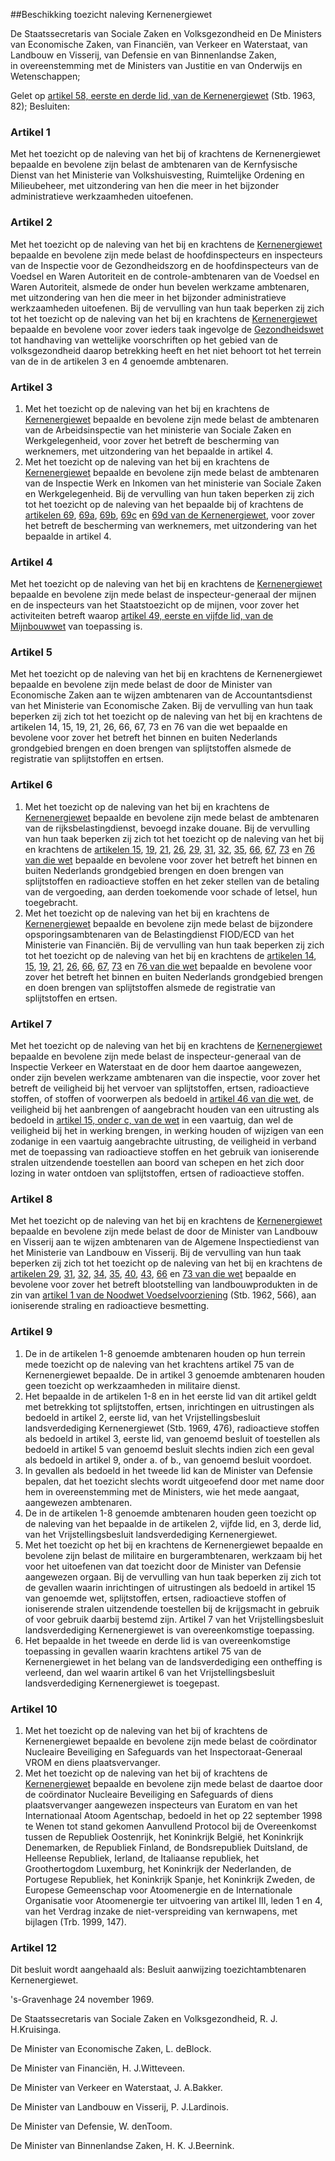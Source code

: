 <meta http-equiv='Content-Type' content='text/html; charset=utf-8' />

##Beschikking toezicht naleving Kernenergiewet

De Staatssecretaris van Sociale Zaken en Volksgezondheid en De Ministers van Economische Zaken, van Financiën, van Verkeer en Waterstaat, van Landbouw en Visserij, van Defensie en van Binnenlandse Zaken,  
in overeenstemming met de Ministers van Justitie en van Onderwijs en Wetenschappen;

Gelet op [artikel 58, eerste en derde lid, van de Kernenergiewet](../../../../../../wet/kernenergiewet/BWBR0002402/README.md) (Stb. 1963, 82);
Besluiten:    

### Artikel  1  

Met het toezicht op de naleving van het bij of krachtens de Kernenergiewet bepaalde en bevolene zijn belast de ambtenaren van de Kernfysische Dienst van het Ministerie van Volkshuisvesting, Ruimtelijke Ordening en Milieubeheer, met uitzondering van hen die meer in het bijzonder administratieve werkzaamheden uitoefenen.  

### Artikel  2  

Met het toezicht op de naleving van het bij en krachtens de [Kernenergiewet](../../../../../../wet/kernenergiewet/BWBR0002402/README.md) bepaalde en bevolene zijn mede belast de hoofdinspecteurs en inspecteurs van de Inspectie voor de Gezondheidszorg en de hoofdinspecteurs van de Voedsel en Waren Autoriteit en de controle-ambtenaren van de Voedsel en Waren Autoriteit, alsmede de onder hun bevelen werkzame ambtenaren, met uitzondering van hen die meer in het bijzonder administratieve werkzaamheden uitoefenen. Bij de vervulling van hun taak beperken zij zich tot het toezicht op de naleving van het bij en krachtens de [Kernenergiewet](../../../../../../wet/kernenergiewet/BWBR0002402/README.md) bepaalde en bevolene voor zover ieders taak ingevolge de [Gezondheidswet](../../../../../../wet/gezondheidswet/BWBR0002202/README.md) tot handhaving van wettelijke voorschriften op het gebied van de volksgezondheid daarop betrekking heeft en het niet behoort tot het terrein van de in de artikelen 3 en 4 genoemde ambtenaren.  

### Artikel  3  

1.  Met het toezicht op de naleving van het bij en krachtens de [Kernenergiewet](../../../../../../wet/kernenergiewet/BWBR0002402/README.md) bepaalde en bevolene zijn mede belast de ambtenaren van de Arbeidsinspectie van het ministerie van Sociale Zaken en Werkgelegenheid, voor zover het betreft de bescherming van werknemers, met uitzondering van het bepaalde in artikel 4.   
2.  Met het toezicht op de naleving van het bij en krachtens de [Kernenergiewet](../../../../../../wet/kernenergiewet/BWBR0002402/README.md) bepaalde en bevolene zijn mede belast de ambtenaren van de Inspectie Werk en Inkomen van het ministerie van Sociale Zaken en Werkgelegenheid. Bij de vervulling van hun taken beperken zij zich tot het toezicht op de naleving van het bepaalde bij of krachtens de [artikelen 69](../../../../../../wet/kernenergiewet/BWBR0002402/README.md), [69a](../../../../../../wet/kernenergiewet/BWBR0002402/README.md), [69b](../../../../../../wet/kernenergiewet/BWBR0002402/README.md), [69c](../../../../../../wet/kernenergiewet/BWBR0002402/README.md) en [69d van de Kernenergiewet](../../../../../../wet/kernenergiewet/BWBR0002402/README.md), voor zover het betreft de bescherming van werknemers, met uitzondering van het bepaalde in artikel 4.   

### Artikel  4  

Met het toezicht op de naleving van het bij en krachtens de [Kernenergiewet](../../../../../../wet/kernenergiewet/BWBR0002402/README.md) bepaalde en bevolene zijn mede belast de inspecteur-generaal der mijnen en de inspecteurs van het Staatstoezicht op de mijnen, voor zover het activiteiten betreft waarop [artikel 49, eerste en vijfde lid, van de Mijnbouwwet](../../../../../../wet/mijnbouwwet/BWBR0014168/README.md) van toepassing is.  

### Artikel  5  

Met het toezicht op de naleving van het bij en krachtens de Kernenergiewet bepaalde en bevolene zijn mede belast de door de Minister van Economische Zaken aan te wijzen ambtenaren van de Accountantsdienst van het Ministerie van Economische Zaken. Bij de vervulling van hun taak beperken zij zich tot het toezicht op de naleving van het bij en krachtens de artikelen 14, 15, 19, 21, 26, 66, 67, 73 en 76 van die wet bepaalde en bevolene voor zover het betreft het binnen en buiten Nederlands grondgebied brengen en doen brengen van splijtstoffen alsmede de registratie van splijtstoffen en ertsen.  

### Artikel  6  

1.  Met het toezicht op de naleving van het bij en krachtens de [Kernenergiewet](../../../../../../wet/kernenergiewet/BWBR0002402/README.md) bepaalde en bevolene zijn mede belast de ambtenaren van de rijksbelastingdienst, bevoegd inzake douane. Bij de vervulling van hun taak beperken zij zich tot het toezicht op de naleving van het bij en krachtens de [artikelen 15](../../../../../../wet/kernenergiewet/BWBR0002402/README.md), [19](../../../../../../wet/kernenergiewet/BWBR0002402/README.md), [21](../../../../../../wet/kernenergiewet/BWBR0002402/README.md), [26](../../../../../../wet/kernenergiewet/BWBR0002402/README.md), [29](../../../../../../wet/kernenergiewet/BWBR0002402/README.md), [31](../../../../../../wet/kernenergiewet/BWBR0002402/README.md), [32](../../../../../../wet/kernenergiewet/BWBR0002402/README.md), [35](../../../../../../wet/kernenergiewet/BWBR0002402/README.md), [66](../../../../../../wet/kernenergiewet/BWBR0002402/README.md), [67](../../../../../../wet/kernenergiewet/BWBR0002402/README.md), [73](../../../../../../wet/kernenergiewet/BWBR0002402/README.md) en [76 van die wet](../../../../../../wet/kernenergiewet/BWBR0002402/README.md) bepaalde en bevolene voor zover het betreft het binnen en buiten Nederlands grondgebied brengen en doen brengen van splijtstoffen en radioactieve stoffen en het zeker stellen van de betaling van de vergoeding, aan derden toekomende voor schade of letsel, hun toegebracht.   
2.  Met het toezicht op de naleving van het bij en krachtens de [Kernenergiewet](../../../../../../wet/kernenergiewet/BWBR0002402/README.md) bepaalde en bevolene zijn mede belast de bijzondere opsporingsambtenaren van de Belastingdienst FIOD/ECD van het Ministerie van Financiën. Bij de vervulling van hun taak beperken zij zich tot het toezicht op de naleving van het bij en krachtens de [artikelen 14](../../../../../../wet/kernenergiewet/BWBR0002402/README.md), [15](../../../../../../wet/kernenergiewet/BWBR0002402/README.md), [19](../../../../../../wet/kernenergiewet/BWBR0002402/README.md), [21](../../../../../../wet/kernenergiewet/BWBR0002402/README.md), [26](../../../../../../wet/kernenergiewet/BWBR0002402/README.md), [66](../../../../../../wet/kernenergiewet/BWBR0002402/README.md), [67](../../../../../../wet/kernenergiewet/BWBR0002402/README.md), [73](../../../../../../wet/kernenergiewet/BWBR0002402/README.md) en [76 van die wet](../../../../../../wet/kernenergiewet/BWBR0002402/README.md) bepaalde en bevolene voor zover het betreft het binnen en buiten Nederlands grondgebied brengen en doen brengen van splijtstoffen alsmede de registratie van splijtstoffen en ertsen.   

### Artikel  7  

Met het toezicht op de naleving van het bij en krachtens de [Kernenergiewet](../../../../../../wet/kernenergiewet/BWBR0002402/README.md) bepaalde en bevolene zijn mede belast de inspecteur-generaal van de Inspectie Verkeer en Waterstaat en de door hem daartoe aangewezen, onder zijn bevelen werkzame ambtenaren van die inspectie, voor zover het betreft de veiligheid bij het vervoer van splijtstoffen, ertsen, radioactieve stoffen, of stoffen of voorwerpen als bedoeld in [artikel 46 van die wet](../../../../../../wet/kernenergiewet/BWBR0002402/README.md), de veiligheid bij het aanbrengen of aangebracht houden van een uitrusting als bedoeld in [artikel 15, onder c, van de wet](../../../../../../wet/kernenergiewet/BWBR0002402/README.md) in een vaartuig, dan wel de veiligheid bij het in werking brengen, in werking houden of wijzigen van een zodanige in een vaartuig aangebrachte uitrusting, de veiligheid in verband met de toepassing van radioactieve stoffen en het gebruik van ioniserende stralen uitzendende toestellen aan boord van schepen en het zich door lozing in water ontdoen van splijtstoffen, ertsen of radioactieve stoffen.  

### Artikel  8  

Met het toezicht op de naleving van het bij en krachtens de [Kernenergiewet](../../../../../../wet/kernenergiewet/BWBR0002402/README.md) bepaalde en bevolene zijn mede belast de door de Minister van Landbouw en Visserij aan te wijzen ambtenaren van de Algemene Inspectiedienst van het Ministerie van Landbouw en Visserij. Bij de vervulling van hun taak beperken zij zich tot het toezicht op de naleving van het bij en krachtens de [artikelen 29](../../../../../../wet/kernenergiewet/BWBR0002402/README.md), [31](../../../../../../wet/kernenergiewet/BWBR0002402/README.md), [32](../../../../../../wet/kernenergiewet/BWBR0002402/README.md), [34](../../../../../../wet/kernenergiewet/BWBR0002402/README.md), [35](../../../../../../wet/kernenergiewet/BWBR0002402/README.md), [40](../../../../../../wet/kernenergiewet/BWBR0002402/README.md), [43](../../../../../../wet/kernenergiewet/BWBR0002402/README.md), [66](../../../../../../wet/kernenergiewet/BWBR0002402/README.md) en [73 van die wet](../../../../../../wet/kernenergiewet/BWBR0002402/README.md) bepaalde en bevolene voor zover het betreft blootstelling van landbouwprodukten in de zin van [artikel 1 van de Noodwet Voedselvoorziening](../../../../../../wet/noodwet/voedselvoorziening/BWBR0002392/README.md) (Stb. 1962, 566), aan ioniserende straling en radioactieve besmetting.  

### Artikel  9  

1.  De in de artikelen 1-8 genoemde ambtenaren houden op hun terrein mede toezicht op de naleving van het krachtens artikel 75 van de Kernenergiewet bepaalde. De in artikel 3 genoemde ambtenaren houden geen toezicht op werkzaamheden in militaire dienst.   
2.  Het bepaalde in de artikelen 1-8 en in het eerste lid van dit artikel geldt met betrekking tot splijtstoffen, ertsen, inrichtingen en uitrustingen als bedoeld in artikel 2, eerste lid, van het Vrijstellingsbesluit landsverdediging Kernenergiewet (Stb. 1969, 476), radioactieve stoffen als bedoeld in artikel 3, eerste lid, van genoemd besluit of toestellen als bedoeld in artikel 5 van genoemd besluit slechts indien zich een geval als bedoeld in artikel 9, onder a. of b., van genoemd besluit voordoet.   
3.  In gevallen als bedoeld in het tweede lid kan de Minister van Defensie bepalen, dat het toezicht slechts wordt uitgeoefend door met name door hem in overeenstemming met de Ministers, wie het mede aangaat, aangewezen ambtenaren.   
4.  De in de artikelen 1-8 genoemde ambtenaren houden geen toezicht op de naleving van het bepaalde in de artikelen 2, vijfde lid, en 3, derde lid, van het Vrijstellingsbesluit landsverdediging Kernenergiewet.   
5.  Met het toezicht op het bij en krachtens de Kernenergiewet bepaalde en bevolene zijn belast de militaire en burgerambtenaren, werkzaam bij het voor het uitoefenen van dat toezicht door de Minister van Defensie aangewezen orgaan. Bij de vervulling van hun taak beperken zij zich tot de gevallen waarin inrichtingen of uitrustingen als bedoeld in artikel 15 van genoemde wet, splijtstoffen, ertsen, radioactieve stoffen of ioniserende stralen uitzendende toestellen bij de krijgsmacht in gebruik of voor gebruik daarbij bestemd zijn. Artikel 7 van het Vrijstellingsbesluit landsverdediging Kernenergiewet is van overeenkomstige toepassing.   
6.  Het bepaalde in het tweede en derde lid is van overeenkomstige toepassing in gevallen waarin krachtens artikel 75 van de Kernenergiewet in het belang van de landsverdediging een ontheffing is verleend, dan wel waarin artikel 6 van het Vrijstellingsbesluit landsverdediging Kernenergiewet is toegepast.   

### Artikel  10  

1.  Met het toezicht op de naleving van het bij of krachtens de Kernenergiewet bepaalde en bevolene zijn mede belast de coördinator Nucleaire Beveiliging en Safeguards van het Inspectoraat-Generaal VROM en diens plaatsvervanger.   
2.  Met het toezicht op de naleving van het bij of krachtens de [Kernenergiewet](../../../../../../wet/kernenergiewet/BWBR0002402/README.md) bepaalde en bevolene zijn mede belast de daartoe door de coördinator Nucleaire Beveiliging en Safeguards of diens plaatsvervanger aangewezen inspecteurs van Euratom en van het Internationaal Atoom Agentschap, bedoeld in het op 22 september 1998 te Wenen tot stand gekomen Aanvullend Protocol bij de Overeenkomst tussen de Republiek Oostenrijk, het Koninkrijk België, het Koninkrijk Denemarken, de Republiek Finland, de Bondsrepubliek Duitsland, de Helleense Republiek, Ierland, de Italiaanse republiek, het Groothertogdom Luxemburg, het Koninkrijk der Nederlanden, de Portugese Republiek, het Koninkrijk Spanje, het Koninkrijk Zweden, de Europese Gemeenschap voor Atoomenergie en de Internationale Organisatie voor Atoomenergie ter uitvoering van artikel III, leden 1 en 4, van het Verdrag inzake de niet-verspreiding van kernwapens, met bijlagen (Trb. 1999, 147).   

### Artikel  12  

Dit besluit wordt aangehaald als: Besluit aanwijzing toezichtambtenaren Kernenergiewet.  

's-Gravenhage 
24 november 1969.    

De 
Staatssecretaris van Sociale Zaken en Volksgezondheid, 
R. J. H.Kruisinga. 

De 
Minister van Economische Zaken, 
L. deBlock. 

De 
Minister van Financiën, 
H. J.Witteveen. 

De 
Minister van Verkeer en Waterstaat, 
J. A.Bakker. 

De 
Minister van Landbouw en Visserij, 
P. J.Lardinois. 

De 
Minister van Defensie, 
W. denToom. 

De 
Minister van Binnenlandse Zaken, 
H. K. J.Beernink.    
